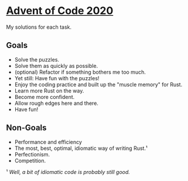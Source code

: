 # [Advent of Code 2020][aoc2020]

My solutions for each task.

## Goals

- Solve the puzzles.
- Solve them as quickly as possible.
- (optional) Refactor if something bothers me too much.
- Yet still: Have fun with the puzzles!
- Enjoy the coding practice and built up the "muscle memory" for Rust.
- Learn more Rust on the way.
- Become more confident.
- Allow rough edges here and there.
- Have fun!

## Non-Goals

- Performance and efficiency
- The most, best, optimal, idiomatic way of writing Rust.¹
- Perfectionism.
- Competition.

¹ _Well, a bit of idiomatic code is probably still good._

[aoc2020]: https://adventofcode.com/2020
